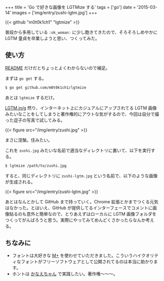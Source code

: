 +++
title = 'Go で好きな画像を LGTMize する'
tags = ['go']
date = '2015-03-14'
images = ['img/entry/zushi-lgtm.jpg']
+++

{{< github "m0t0k1ch1" "lgtmize" >}}

普段から多用している `:ok_woman:` に少し飽きてきたので、そろそろしめやかに LGTM 童貞を卒業しようと思い、つくってみた。

<!--more-->

## 使い方

[README](https://github.com/m0t0k1ch1/lgtmize/blob/master/README.md) だけだとちょっとよくわからないので補足。

まずは `go get` する。

```sh
$ go get github.com/m0t0k1ch1/lgtmize
```

あとは `lgtmize` するだけ。

[LGTM.in/g](http://www.lgtm.in) 然り、インターネット上にカジュアルにアップされてる LGTM 画像みたいなことをしてしまうと著作権的にアウトな気がするので、今回は自分で撮った逗子の写真で試してみる。

{{< figure src="/img/entry/zushi.jpg" >}}

まさに涅槃。住みたい。

これを `zushi.jpg` みたいな名前で適当なディレクトリに置いて、以下を実行する。

```sh
$ lgtmize /path/to/zushi.jpg
```

すると、同じディレクトリに `zushi-lgtm.jpg` という名前で、以下のような画像が生成される。

{{< figure src="/img/entry/zushi-lgtm.jpg" >}}

あとはなんとかして GitHub まで持っていく。Chrome 拡張とかまでつくる元気はなかった。とはいえ、GitHub が提供してるインターフェースでコメントに画像貼るのも意外と簡単なので、とりあえずはローカルに LGTM 画像フォルダをつくってがんばろうと思う。実際にやってみてめんどくさかったらなんか考える。

## ちなみに

- フォントは大好きな [M+](http://mplus-fonts.sourceforge.jp) を使わせていただきました。こういうハイクオリティなフォントがフリーソフトウェアとして公開されてるのは本当に助かります。
- ホントは [かなえちゃん](https://www.tumblr.com/search/%E7%A5%9E%E5%B4%8E%E3%81%8B%E3%81%AA%E3%81%88) で実践したい。著作権〜〜〜。
